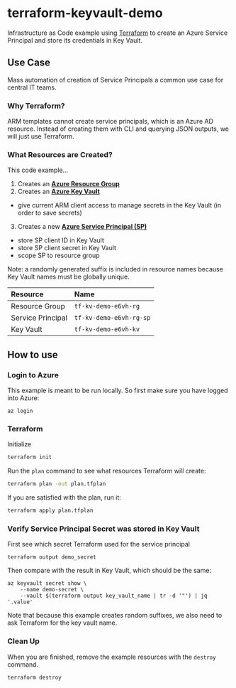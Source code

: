 # terraform-keyvault-demo

Infrastructure as Code example using [Terraform](https://terraform.io) to create an Azure Service Principal and store its credentials in Key Vault.

## Use Case

Mass automation of creation of Service Principals a common use case for central IT teams.

### Why Terraform?

ARM templates cannot create service principals, which is an Azure AD resource. Instead of creating them with CLI and querying JSON outputs, we will just use Terraform.

### What Resources are Created?

This code example…

1. Creates an **[Azure Resource Group](https://docs.microsoft.com/en-us/azure/azure-resource-manager/management/overview#understand-scope)**
2. Creates an **[Azure Key Vault](https://docs.microsoft.com/en-us/azure/key-vault/general/basic-concepts)**
  - give current ARM client access to manage secrets in the Key Vault (in order to save secrets)
3. Creates a new **[Azure Service Principal (SP)](https://docs.microsoft.com/en-us/azure/active-directory/develop/app-objects-and-service-principals)**
  - store SP client ID in Key Vault
  - store SP client secret in Key Vault
  - scope SP to resource group

Note: a randomly generated suffix is included in resource names because Key Vault names must be globally unique.

| Resource | Name |
|:--|:--|
| Resource Group | `tf-kv-demo-e6vh-rg` |
| Service Principal | `tf-kv-demo-e6vh-rg-sp` |
| Key Vault | `tf-kv-demo-e6vh-kv` |

## How to use

### Login to Azure

This example is meant to be run locally. So first make sure you have logged into Azure:

```
az login
```

### Terraform

Initialize

```bash
terraform init
```

Run the `plan` command to see what resources Terraform will create:

```bash
terraform plan -out plan.tfplan
```

If you are satisfied with the plan, run it:

```bash
terraform apply plan.tfplan
```

### Verify Service Principal Secret was stored in Key Vault

First see which secret Terraform used for the service principal 

```
terraform output demo_secret
```

Then compare with the result in Key Vault, which should be the same:

```
az keyvault secret show \
	--name demo-secret \
	--vault $(terraform output key_vault_name | tr -d '"') | jq '.value'
```

Note that because this example creates random suffixes, we also need to ask Terraform for the key vault name.

### Clean Up

When you are finished, remove the example resources with the `destroy` command.

```bash
terraform destroy
```

